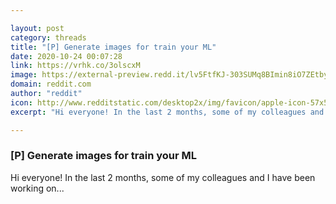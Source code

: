 ```yaml
---

layout: post
category: threads
title: "[P] Generate images for train your ML"
date: 2020-10-24 00:07:28
link: https://vrhk.co/3olscxM
image: https://external-preview.redd.it/lv5FtfKJ-303SUMq8BImin8iO7ZEtbyu4cB9HkDQvCo.jpg?width=400&height=209.42408377&auto=webp&crop=400:209.42408377,smart&s=cc52eb7005839e9faa61bdeb48ee5007e68d9211
domain: reddit.com
author: "reddit"
icon: http://www.redditstatic.com/desktop2x/img/favicon/apple-icon-57x57.png
excerpt: "Hi everyone! In the last 2 months, some of my colleagues and I have been working on..."

---
```


### [P] Generate images for train your ML

Hi everyone! In the last 2 months, some of my colleagues and I have been working on...